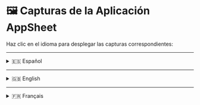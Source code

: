 # 🖼️ Capturas de la Aplicación AppSheet

Haz clic en el idioma para desplegar las capturas correspondientes:

---

<details>
<summary>🇪🇸 Español</summary>

### 1. Pantalla Principal  
Vista donde el técnico puede seleccionar el día de trabajo.

![Pantalla Principal](https://github.com/user-attachments/assets/fa46bc78-81c3-436b-a77a-30f3cbde6c38)

---

### 2. Formulario de Producción  
Formulario que el técnico rellena con los datos de su jornada laboral.

![Formulario de Producción](https://github.com/user-attachments/assets/66390eb8-92fd-4f1e-abe8-94abb0c4f802)

---

### 3. Vista de "Total Aproximado"  
Resumen automático del rendimiento del técnico, incluyendo puntos y salario bruto estimado.

![Resumen Total Aproximado](https://github.com/user-attachments/assets/66390eb8-92fd-4f1e-abe8-94abb0c4f802)

</details>

---

<details>
<summary>🇬🇧 English</summary>

### 1. Main Screen  
Where the technician selects the workday.

![Main Screen](https://github.com/user-attachments/assets/fa46bc78-81c3-436b-a77a-30f3cbde6c38)

---

### 2. Production Entry Form  
Form where the technician fills out their workday data.

![Production Entry Form](https://github.com/user-attachments/assets/66390eb8-92fd-4f1e-abe8-94abb0c4f802)

---

### 3. "Approximate Total" View  
A performance summary including points and estimated gross salary.

![Approximate Total View](https://github.com/user-attachments/assets/66390eb8-92fd-4f1e-abe8-94abb0c4f802)

</details>

---

<details>
<summary>🇫🇷 Français</summary>

### 1. Écran Principal  
Vue où le technicien sélectionne le jour de travail.

![Écran Principal](https://github.com/user-attachments/assets/fa46bc78-81c3-436b-a77a-30f3cbde6c38)

---

### 2. Formulaire de Production  
Formulaire que le technicien remplit avec les données de sa journée.

![Formulaire de Production](https://github.com/user-attachments/assets/66390eb8-92fd-4f1e-abe8-94abb0c4f802)

---

### 3. Vue "Total Approximatif"  
Résumé des performances du technicien avec points et salaire brut estimé.

![Vue Total Approximatif](https://github.com/user-attachments/assets/66390eb8-92fd-4f1e-abe8-94abb0c4f802)

</details>
